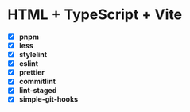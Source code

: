 # HTML + TypeScript + Vite

- [x] **pnpm**
- [x] **less**
- [x] **stylelint**
- [x] **eslint**
- [x] **prettier**
- [x] **commitlint**
- [x] **lint-staged**
- [x] **simple-git-hooks**
